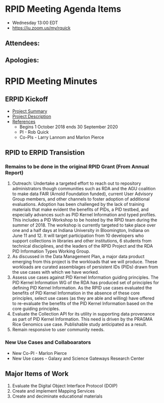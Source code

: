# RPID Meeting Agenda Items
   * Wednesday 13:00 EDT
   * https://iu.zoom.us/my/rquick
   
## Attendees: 
## Apologies: 
   
# RPID Meeting Minutes

## ERPID Kickoff
   * [Project Summary](https://github.com/rpidproject/rpid/blob/master/docs/ProjectSummary.md)
   * [Project Description](https://github.com/rpidproject/rpid/blob/master/docs/ProjectSummary.md)
   * [References](https://github.com/rpidproject/rpid/blob/master/docs/References.md)
      * Begins 1 October 2018 ends 30 September 2020
      * PI - Rob Quick
      * Co-PIs - Larry Lannom and Marlon Pierce

## RPID to ERPID Transistion

### Remains to be done in the original RPID Grant (From Annual Report)
1. Outreach: Undertake a targeted effort to reach out to repository administrators though communities such as RDA and the AGU coalition to make data FAIR (Arnold Foundation funded), current User Advisory Group members, and other channels to foster adoption of additional evaluations. Adoption has been challenged by the lack of training materials that make evident the benefits of PIDs, a PID testbed, and especially advances such as PID Kernel Information and typed profiles.  This includes a PID Workshop to be hosted by the RPID team during the summer of 2018. The workshop is currently targeted to take place over one and a half days at Indiana University in Bloomington, Indiana on June 11 and 12. It will target participation from 10 developers who support collections in libraries and other institutions, 6 students from technical disciplines, and the leaders of the RPID Project and the RDA PID Information Types Working Group. 
2. As discussed in the Data Management Plan, a major data product emerging from this project is the workloads that we will produce. These workloads are curated assemblages of persistent IDs (PIDs) drawn from the use cases with which we have worked.
3. Assess use cases against PID Kernel Information guiding principles.  The PID Kernel Information WG of the RDA has produced set of principles for defining PID Kernel Information.  As the RPID use cases evaluated the benefits of PID Kernel Information in the absence of these core principles, select use cases (as they are able and willing) have offered to re-evaluate the benefits of the PID Kernel Information based on the core guiding principles.
4. Evaluate the Collection API for its utility in supporting data provenance as part of PID Kernel Information.  This need is driven by the PRAGMA Rice Genomics use case. Publishable study anticipated as a  result. 
5. Remain responsive to user community needs. 

### New Use Cases and Collaboarators 
   * New Co-PI - Marlon Pierce
   * New Use cases - Galaxy and Science Gateways Research Center
   
## Major Items of Work
1. Evaluate the Digital Object Interface Protocol (DOIP)
2. Create and implement Mapping Services
3. Create and deciminate educational materials
